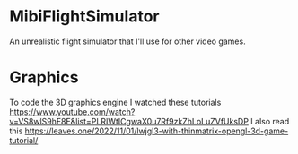 # MibiFlightSimulator

An unrealistic flight simulator that I'll use for other video games.

# Graphics

To code the 3D graphics engine I watched these tutorials https://www.youtube.com/watch?v=VS8wlS9hF8E&list=PLRIWtICgwaX0u7Rf9zkZhLoLuZVfUksDP
I also read this https://leaves.one/2022/11/01/lwjgl3-with-thinmatrix-opengl-3d-game-tutorial/
